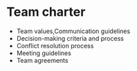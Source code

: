 # Team charter

- Team values,Communication guidelines
- Decision-making criteria and process
- Conflict resolution process
- Meeting guidelines
- Team agreements
